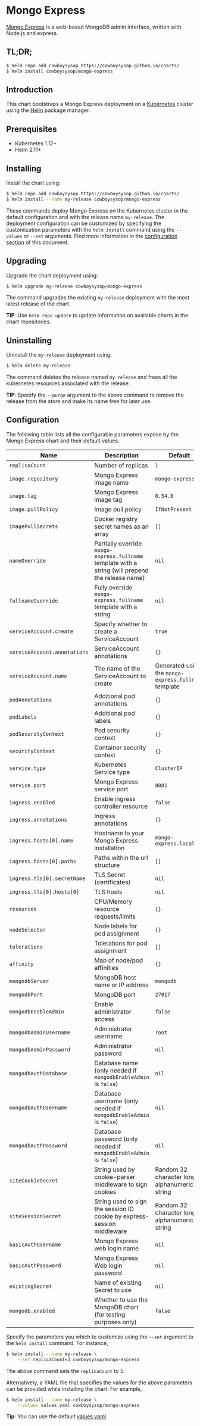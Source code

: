 # Mongo Express

[Mongo Express](https://github.com/mongo-express/mongo-express) is a web-based MongoDB admin interface, written with Node.js and express.

## TL;DR;

```bash
$ helm repo add cowboysysop https://cowboysysop.github.io/charts/
$ helm install cowboysysop/mongo-express
```

## Introduction

This chart bootstraps a Mongo Express deployment on a [Kubernetes](http://kubernetes.io) cluster using the [Helm](https://helm.sh) package manager.

## Prerequisites

- Kubernetes 1.12+
- Helm 2.11+

## Installing

Install the chart using:

```bash
$ helm repo add cowboysysop https://cowboysysop.github.io/charts/
$ helm install --name my-release cowboysysop/mongo-express
```

These commands deploy Mongo Express on the Kubernetes cluster in the default configuration and with the release name `my-release`. The deployment configuration can be customized by specifying the customization parameters with the `helm install` command using the `--values` or `--set` arguments. Find more information in the [configuration section](#configuration) of this document.

## Upgrading

Upgrade the chart deployment using:

```bash
$ helm upgrade my-release cowboysysop/mongo-express
```

The command upgrades the existing `my-release` deployment with the most latest release of the chart.

**TIP**: Use `helm repo update` to update information on available charts in the chart repositories.

## Uninstalling

Uninstall the `my-release` deployment using:

```bash
$ helm delete my-release
```

The command deletes the release named `my-release` and frees all the kubernetes resources associated with the release.

**TIP**: Specify the `--purge` argument to the above command to remove the release from the store and make its name free for later use.

## Configuration

The following table lists all the configurable parameters expose by the Mongo Express chart and their default values.

| Name                         | Description                                                                                        | Default                                               |
|------------------------------|----------------------------------------------------------------------------------------------------|-------------------------------------------------------|
| `replicaCount`               | Number of replicas                                                                                 | `1`                                                   |
| `image.repository`           | Mongo Express image name                                                                           | `mongo-express`                                       |
| `image.tag`                  | Mongo Express image tag                                                                            | `0.54.0`                                              |
| `image.pullPolicy`           | Image pull policy                                                                                  | `IfNotPresent`                                        |
| `imagePullSecrets`           | Docker registry secret names as an array                                                           | `[]`                                                  |
| `nameOverride`               | Partially override `mongo-express.fullname` template with a string (will prepend the release name) | `nil`                                                 |
| `fullnameOverride`           | Fully override `mongo-express.fullname` template with a string                                     | `nil`                                                 |
| `serviceAccount.create`      | Specify whether to create a ServiceAccount                                                         | `true`                                                |
| `serviceAccount.annotations` | ServiceAccount annotations                                                                         | `{}`                                                  |
| `serviceAccount.name`        | The name of the ServiceAccount to create                                                           | Generated using the `mongo-express.fullname` template |
| `podAnnotations`             | Additional pod annotations                                                                         | `{}`                                                  |
| `podLabels`                  | Additional pod labels                                                                              | `{}`                                                  |
| `podSecurityContext`         | Pod security context                                                                               | `{}`                                                  |
| `securityContext`            | Container security context                                                                         | `{}`                                                  |
| `service.type`               | Kubernetes Service type                                                                            | `ClusterIP`                                           |
| `service.port`               | Mongo Express service port                                                                         | `8081`                                                |
| `ingress.enabled`            | Enable ingress controller resource                                                                 | `false`                                               |
| `ingress.annotations`        | Ingress annotations                                                                                | `{}`                                                  |
| `ingress.hosts[0].name`      | Hostname to your Mongo Express installation                                                        | `mongo-express.local`                                 |
| `ingress.hosts[0].paths`     | Paths within the url structure                                                                     | `[]`                                                  |
| `ingress.tls[0].secretName`  | TLS Secret (certificates)                                                                          | `nil`                                                 |
| `ingress.tls[0].hosts[0]`    | TLS hosts                                                                                          | `nil`                                                 |
| `resources`                  | CPU/Memory resource requests/limits                                                                | `{}`                                                  |
| `nodeSelector`               | Node labels for pod assignment                                                                     | `{}`                                                  |
| `tolerations`                | Tolerations for pod assignment                                                                     | `[]`                                                  |
| `affinity`                   | Map of node/pod affinities                                                                         | `{}`                                                  |
| `mongodbServer`              | MongoDB host name or IP address                                                                    | `mongodb`                                             |
| `mongodbPort`                | MongoDB port                                                                                       | `27017`                                               |
| `mongodbEnableAdmin`         | Enable administrator access                                                                        | `false`                                               |
| `mongodbAdminUsername`       | Administrator username                                                                             | `root`                                                |
| `mongodbAdminPassword`       | Administrator password                                                                             | `nil`                                                 |
| `mongodbAuthDatabase`        | Database name (only needed if `mongodbEnableAdmin` is `false`)                                     | `nil`                                                 |
| `mongodbAuthUsername`        | Database username (only needed if `mongodbEnableAdmin` is `false`)                                 | `nil`                                                 |
| `mongodbAuthPassword`        | Database password (only needed if `mongodbEnableAdmin` is `false`)                                 | `nil`                                                 |
| `siteCookieSecret`           | String used by cookie-parser middleware to sign cookies                                            | Random 32 character long alphanumeric string          |
| `siteSessionSecret`          | String used to sign the session ID cookie by express-session middleware                            | Random 32 character long alphanumeric string          |
| `basicAuthUsername`          | Mongo Express web login name                                                                       | `nil`                                                 |
| `basicAuthPassword`          | Mongo Express Web login password                                                                   | `nil`                                                 |
| `existingSecret`             | Name of existing Secret to use                                                                     | `nil`                                                 |
| `mongodb.enabled`            | Whether to use the MongoDB chart (for testing purposes only)                                       | `false`                                               |

Specify the parameters you which to customize using the `--set` argument to the `helm install` command. For instance,

```bash
$ helm install --name my-release \
    --set replicaCount=3 cowboysysop/mongo-express
```

The above command sets the `replicaCount` to `3`.

Alternatively, a YAML file that specifies the values for the above parameters can be provided while installing the chart. For example,

```bash
$ helm install --name my-release \
    --values values.yaml cowboysysop/mongo-express
```

**Tip**: You can use the default [values.yaml](values.yaml).
